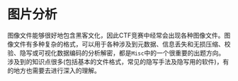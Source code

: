 图片分析
========

图像文件能够很好地包含黑客文化，因此CTF竞赛中经常会出现各种图像文件。图像文件有多种复杂的格式，可以用于各种涉及到元数据、信息丢失和无损压缩、校验、隐写或可视化数据编码的分析解密，都是`Misc`中的一个很重要的出题方向。涉及到的知识点很多(包括基本的文件格式，常见的隐写手法及隐写用的软件)，有的地方也需要去进行深入的理解。
